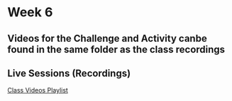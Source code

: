 # Week 6 

## Videos for the Challenge and Activity canbe found in the same folder as the class recordings

## Live Sessions (Recordings)
[Class Videos Playlist](https://tecmx-my.sharepoint.com/:f:/g/personal/mario_mtz_tec_mx/Eu4aJjOc0RBLs1J1edCuq-QBmOQsTwPm0lTtEs3sdNfCmw?e=yCfjUG)


